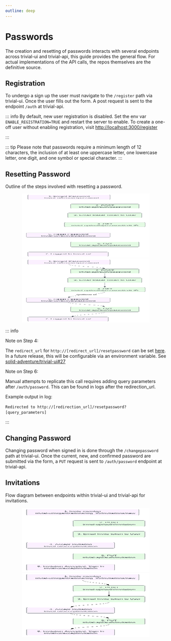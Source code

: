 ```yaml
---
outline: deep
---
```


<script setup>
import { useData } from 'vitepress'
const { isDark } = useData()
</script>

# Passwords
The creation and resetting of passwords interacts with several endpoints across trivial-ui and trivial-api, this guide provides the general flow. For actual implementations of the API calls, the repos themselves are the definitive source.

## Registration
To undergo a sign up the user must navigate to the `/register` path via trivial-ui. Once the user fills out the form. A post request is sent to the endpoint `/auth` at trivial-api.

::: info
By default, new user registration is disabled. Set the env var `ENABLE_REGISTRATION=TRUE` and restart the server to enable.
To create a one-off user without enabling registration, visit [http://localhost:3000/register](enableFeatures=registration)

:::

::: tip Please note that passwords require a minimum length of 12 characters, the inclusion of at least one uppercase letter, one lowercase letter, one digit, and one symbol or special character.
:::


## Resetting Password
Outline of the steps involved with resetting a password. 

<div align = "center">
  <img v-if="isDark" height = "200px" width = "400" src = "../assets/Reset_Password_Flow_Light.svg"/>
  <img v-else height = "200px" width = "400" src = "../assets/Reset_Password_Flow_Dark.svg" />
</div>

::: info

Note on Step 4: 

The `redirect_url` for `http://[redirect_url]/resetpassword` can be set [here](https://github.com/solid-adventure/trivial-ui/blob/e74d0b8790f9dafce6a318c7441bf0ce0e2be909/source/components/RecoverPassword.vue#L77C24-L77C24). In a future release, this will be configurable via an environment variable. See [solid-adventure/trivial-ui#27](https://github.com/solid-adventure/trivial-ui/issues/27)

Note on Step 6:

Manual attempts to replicate this call requires adding query parameters after `/auth/password`. This can be found in logs after the redirection_url.

Example output in log: 

`Redirected to http://[redirection_url]/resetpassword?[query_parameters]`

:::

## Changing Password
Changing password when signed in is done through the `/changepassword` path at trivial-ui. Once the current, new, and confirmed password are submitted via the form, a `PUT` request is sent to `/auth/password` endpoint at trivial-api.

## Invitations

Flow diagram between endpoints within trivial-ui and trivial-api for invitations.


<div align = "center">
  <img v-if="isDark" height = "200px" width = "400" src = "../assets/invite_flow_diagram_light.svg"/>
  <img v-else height = "200px" width = "400" src = "../assets/invite_flow_diagram_dark.svg" />
</div>